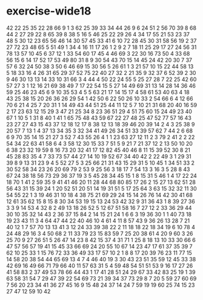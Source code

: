 # exercise-wide18
42
22
25
35
22
28
66
9
1
3
62
25
39
33
34
44
26
9
6
24
51
2
56
70
39
8
68
44
2
27
29
22
8
65
39
8
38
5
16
5
46
25
22
29
26
4
34
17
55
21
53
23
37
48
5
30
12
23
65
56
46
14
30
57
45
33
41
6
10
72
28
45
30
31
58
56
19
2
37
27
72
23
48
65
5
51
49
1
34
4
16
11
17
26
1
2
9
2
7
18
11
25
29
17
27
24
56
31
78
13
57
10
45
6
37
12
1
33
54
60
17
45
4
46
69
3
22
30
16
73
50
4
33
68
56
15
6
14
17
52
17
53
49
80
31
8
9
30
54
43
70
15
14
45
24
42
20
30
7
37
57
6
32
24
50
38
3
50
6
46
69
15
30
56
5
26
61
1
3
21
57
10
15
22
44
58
13
5
18
33
16
4
26
31
65
29
37
52
75
22
40
27
32
2
21
35
9
32
37
6
52
39
2
30
9
46
30
13
13
14
33
10
31
66
3
4
44
4
50
22
24
55
5
25
27
28
7
22
25
42
60
57
27
3
1
12
16
21
69
38
49
7
17
22
54
15
5
27
14
49
69
31
13
14
28
14
36
46
59
25
46
23
45
6
9
10
35
53
4
5
5
63
21
17
14
15
17
4
58
61
53
40
63
4
18
43
25
38
15
20
26
36
26
29
54
1
42
50
6
22
50
26
10
33
2
54
66
6
4
12
66
70
6
21
4
25
7
20
31
1
14
49
43
44
51
25
44
11
12
5
7
10
21
31
68
20
40
16
59
2
17
23
63
12
15
29
3
47
21
25
34
8
23
36
51
29
4
51
75
60
15
24
49
23
40
67
1
10
5
1
31
8
40
1
41
1
65
75
48
43
59
67
22
27
48
25
47
52
77
57
16
43
23
27
27
43
15
43
37
12
18
12
17
8
38
12
13
18
39
46
20
39
14
2
4
3
25
38
9
20
57
7
13
1
4
37
13
34
35
3
32
34
41
49
26
34
51
33
39
57
62
7
44
2
6
68
6
9
70
35
14
15
21
27
3
52
7
43
55
26
4
1
1
23
63
27
12
11
2
3
79
2
41
2
2
22
54
34
22
63
41
58
6
4
3
58
12
30
15
33
7
51
5
9
21
7
21
37
12
2
13
50
10
20
6
38
23
32
19
59
8
16
73
20
32
41
17
12
82
45
40
46
8
11
15
39
52
30
8
21
45
28
83
35
4
7
33
73
57
44
27
14
10
19
52
67
34
40
42
2
22
49
3
1
29
31
39
8
9
13
31
23
9
4
5
52
27
5
3
25
66
21
31
43
15
29
31
5
10
45
1
34
51
33
2
30
52
58
34
23
26
20
69
79
2
53
9
25
56
3
18
17
7
54
13
3
16
3
5
28
8
43
67
24
38
18
56
73
29
36
37
19
3
5
45
28
34
45
15
1
8
15
31
5
46
1
4
17
22
24
18
70
1
41
2
59
35
9
41
41
46
20
11
28
44
68
80
85
17
26
2
15
27
13
62
51
28
56
43
31
15
39
24
1
20
52
51
20
51
14
19
31
51
5
17
25
64
3
63
15
32
32
11
30
54
55
22
1
3
19
46
31
10
18
4
38
75
21
69
29
24
15
14
26
76
14
42
30
41
68
12
61
35
62
15
8
15
8
30
34
53
19
15
13
24
53
42
32
9
31
36
43
1
8
39
27
36
3
3
9
14
53
4
32
8
2
49
13
18
26
52
5
12
67
51
58
16
7
27
12
2
33
36
29
44
30
10
35
32
14
43
2
36
37
15
84
2
14
15
21
24
1
6
6
3
19
36
30
1
1
40
73
18
19
23
43
11
3
4
64
47
44
22
40
46
10
4
61
4
11
8
57
43
9
36
26
13
28
7
21
40
12
1
7
57
70
13
13
41
3
12
24
33
39
38
22
2
11
18
18
22
18
34
19
6
10
78
4
24
48
29
16
3
4
50
68
2
11
33
79
23
15
83
59
7
25
20
38
61
4
20
9
60
3
26
25
70
9
27
26
51
5
26
47
14
23
8
42
15
37
4
31
71
1
25
8
18
13
10
33
30
66
6
47
57
56
57
19
41
15
45
33
66
69
24
20
55
10
67
14
23
47
17
61
37
35
39
7
62
10
25
33
1
15
76
72
33
36
49
33
17
57
10
2
1
8
8
17
20
39
76
23
11
77
15
14
58
20
38
54
44
65
69
13
4
7
4
46
40
19
3
30
43
23
51
35
59
12
45
33
38
42
69
16
49
66
71
79
66
40
11
57
63
31
5
4
59
48
54
51
51
53
9
16
17
27
26
41
58
83
2
37
49
53
78
66
44
43
1
17
41
28
51
24
29
67
33
42
83
25
19
1
39
63
58
31
54
7
29
47
39
22
54
69
73
21
39
34
37
73
29
8
7
20
5
59
27
60
69
7
56
20
23
34
41
36
27
45
16
9
15
48
24
37
14
24
7
59
19
19
60
25
74
15
23
27
47
12
59
10
42
